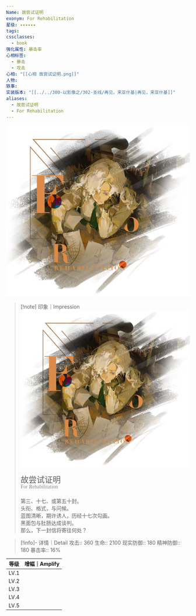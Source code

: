 ```yaml
---
Name: 故尝试证明
exonym: For Rehabilitation
星级: ✦✦✦✦✦✦
tags: 
cssclasses:
  - book
强化属性: 暴击率
心相标签:
  - 暴击
  - 攻击
心相: "[[心相 故尝试证明.png]]"
人物: 
轶事: 
实装版本: "[[../../300-以影像之/302-支线/再见，来亚什基|再见，来亚什基]]"
aliases:
  - 故尝试证明
  - For Rehabilitation
---
```

![cover](assets/故尝试证明｜For%20Rehabilitation.assets/心相%20故尝试证明.png)

> [!note] 印象｜Impression
> ![心相 故尝试证明|inlL|300](assets/故尝试证明｜For%20Rehabilitation.assets/心相%20故尝试证明.png)
> <p style="font-family: '家族宋', sans-serif; font-size: 22px; line-height: 0.75; text-indent: 0;">故尝试证明<br><span style="font-family: serif; font-size: 14px; color: #888888;">For Rehabilitation</span></p>
> 
> 第三、十七、或第五十封。  
> 头衔、格式，与问候。  
> 蓝图清晰，期许诱人，历经十七次勾画。  
> 黑面包与肚肠达成谈判。  
> 那么，下一封信将寄往何处？

> [!info]- 详情｜Detail
> 攻击:: 360
> 生命:: 2100
> 现实防御:: 180
> 精神防御:: 180
> 暴击率:: 16%

|  等级  | 增幅｜Amplify |
| :--: | :--------: |
| LV.1 |            |
| LV.2 |            |
| LV.3 |            |
| LV.4 |            |
| LV.5 |            |
